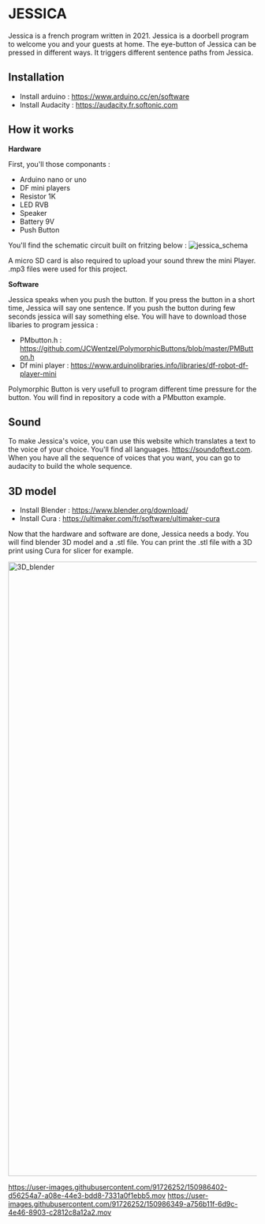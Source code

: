 # JESSICA

Jessica is a french program written in 2021. 
Jessica is a doorbell program to welcome you and your guests at home. 
The eye-button of Jessica can be pressed in different ways. It triggers different sentence paths from Jessica.

## Installation

- Install arduino : https://www.arduino.cc/en/software
- Install Audacity : https://audacity.fr.softonic.com

## How it works 

**Hardware**

First, you'll those componants : 
- Arduino nano or uno 
- DF mini players
- Resistor 1K
- LED RVB 
- Speaker 
- Battery 9V
- Push Button

You'll find the schematic circuit built on fritzing below : 
![jessica_schema](https://user-images.githubusercontent.com/91726252/143845445-5e3127d5-458f-48c7-adbd-ce3b3f659b4e.png)

A micro SD card is also required to upload your sound threw the mini Player. .mp3 files were used for this project. 

**Software**

Jessica speaks when you push the button. If you press the button in a short time, Jessica will say one sentence. If you push the button during few seconds jessica will say something else. 
You will have to download those libaries to program jessica : 

- PMbutton.h : https://github.com/JCWentzel/PolymorphicButtons/blob/master/PMButton.h
- Df mini player : https://www.arduinolibraries.info/libraries/df-robot-df-player-mini

Polymorphic Button is very usefull to program different time pressure for the button. 
You will find in repository a code with a PMbutton example. 

## Sound 

To make Jessica's voice, you can use this website which translates a text to the voice of your choice. You'll find all languages. 
https://soundoftext.com. When you have all the sequence of voices that you want, you can go to audacity to build the whole sequence. 

## 3D model

- Install Blender : https://www.blender.org/download/
- Install Cura : https://ultimaker.com/fr/software/ultimaker-cura

Now that the hardware and software are done, Jessica needs a body. 
You will find blender 3D model and a .stl file. 
You can print the .stl file with a 3D print using Cura for slicer for example.

<img width="1243" alt="3D_blender" src="https://user-images.githubusercontent.com/91726252/143847567-2662e4da-88e4-4f94-b16b-3bf818835802.png">

https://user-images.githubusercontent.com/91726252/150986402-d56254a7-a08e-44e3-bdd8-7331a0f1ebb5.mov
https://user-images.githubusercontent.com/91726252/150986349-a756b11f-6d9c-4e46-8903-c2812c8a12a2.mov



